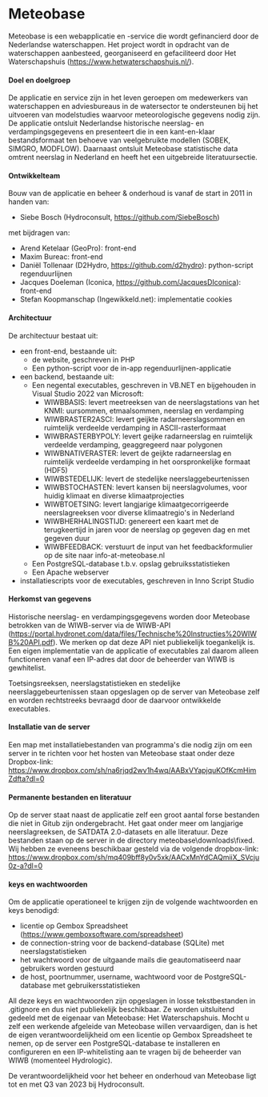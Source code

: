 # Meteobase

Meteobase is een webapplicatie en -service die wordt gefinancierd door de Nederlandse waterschappen. Het project wordt in opdracht van de waterschappen aanbesteed, georganiseerd en gefaciliteerd door Het Waterschapshuis (https://www.hetwaterschapshuis.nl/).

#### Doel en doelgroep ####
De applicatie en service zijn in het leven geroepen om medewerkers van waterschappen en adviesbureaus in de watersector te ondersteunen bij het uitvoeren van modelstudies waarvoor meteorologische gegevens nodig zijn. De applicatie ontsluit Nederlandse historische neerslag- en verdampingsgegevens en presenteert die in een kant-en-klaar bestandsformaat ten behoeve van veelgebruikte modellen (SOBEK, SIMGRO, MODFLOW). Daarnaast ontsluit Meteobase statistische data omtrent neerslag in Nederland en heeft het een uitgebreide literatuursectie.

#### Ontwikkelteam ####
Bouw van de applicatie en beheer & onderhoud is vanaf de start in 2011 in handen van:

* Siebe Bosch (Hydroconsult, https://github.com/SiebeBosch)

met bijdragen van:

* Arend Ketelaar (GeoPro): front-end
* Maxim Bureac: front-end
* Daniël Tollenaar (D2Hydro, https://github.com/d2hydro): python-script regenduurlijnen
* Jacques Doeleman (Iconica, https://github.com/JacquesDIconica): front-end
* Stefan Koopmanschap (Ingewikkeld.net): implementatie cookies

#### Architectuur ####
De architectuur bestaat uit:
* een front-end, bestaande uit:
  * de website, geschreven in PHP
  * Een python-script voor de in-app regenduurlijnen-applicatie
* een backend, bestaande uit:
  * Een negental executables, geschreven in VB.NET en bijgehouden in Visual Studio 2022 van Microsoft:
     * WIWBBASIS: levert meetreeksen van de neerslagstations van het KNMI: uursommen, etmaalsommen, neerslag en verdamping
     * WIWBRASTER2ASCI: levert geijkte radarneerslagsommen en ruimtelijk verdeelde verdamping in ASCII-rasterformaat
     * WIWBRASTERBYPOLY: levert geijke radarneerslag en ruimtelijk verdeelde verdamping, geaggregeerd naar polygonen
     * WIWBNATIVERASTER: levert de geijkte radarneerslag en ruimtelijk verdeelde verdamping in het oorspronkelijke formaat (HDF5)
     * WIWBSTEDELIJK: levert de stedelijke neerslaggebeurtenissen
     * WIWBSTOCHASTEN: levert kansen bij neerslagvolumes, voor huidig klimaat en diverse klimaatprojecties
     * WIWBTOETSING: levert langjarige klimaatgecorrigeerde neerslagreeksen voor diverse klimaatregio's in Nederland
     * WIWBHERHALINGSTIJD: genereert een kaart met de terugkeertijd in jaren voor de neerslag op gegeven dag en met gegeven duur
     * WIWBFEEDBACK: verstuurt de input van het feedbackformulier op de site naar info-at-meteobase.nl
  * Een PostgreSQL-database t.b.v. opslag gebruiksstatistieken
  * Een Apache webserver
* installatiescripts voor de executables, geschreven in Inno Script Studio

#### Herkomst van gegevens ####
Historische neerslag- en verdampingsgegevens worden door Meteobase betrokken van de WIWB-server via de WIWB-API (https://portal.hydronet.com/data/files/Technische%20Instructies%20WIWB%20API.pdf). We merken op dat deze API niet publiekelijk toegankelijk is. Een eigen implementatie van de applicatie of executables zal daarom alleen functioneren vanaf een IP-adres dat door de beheerder van WIWB is gewhitelist.

Toetsingsreeksen, neerslagstatistieken en stedelijke neerslaggebeurtenissen staan opgeslagen op de server van Meteobase zelf en worden rechtstreeks bevraagd door de daarvoor ontwikkelde executables. 

#### Installatie van de server ####
Een map met installatiebestanden van programma's die nodig zijn om een server in te richten voor het hosten van Meteobase staat onder deze Dropbox-link:
https://www.dropbox.com/sh/na6rjqd2wv1h4wq/AABxVYapjquKOfKcmHimZdfta?dl=0

#### Permanente bestanden en literatuur ####
Op de server staat naast de applicatie zelf een groot aantal forse bestanden die niet in Gitub zijn ondergebracht. Het gaat onder meer om langjarige neerslagreeksen, de SATDATA 2.0-datasets en alle literatuur. Deze bestanden staan op de server in de directory meteobase\downloads\fixed\. Wij hebben ze eveneens beschikbaar gesteld via de volgende dropbox-link: https://www.dropbox.com/sh/mq409bff8y0v5xk/AACxMnYdCAQmiiX_SVcju0z-a?dl=0

#### keys en wachtwoorden ####
Om de applicatie operationeel te krijgen zijn de volgende wachtwoorden en keys benodigd:
* licentie op Gembox Spreadsheet (https://www.gemboxsoftware.com/spreadsheet)
* de connection-string voor de backend-database (SQLite) met neerslagstatistieken
* het wachtwoord voor de uitgaande mails die geautomatiseerd naar gebruikers worden gestuurd
* de host, poortnummer, username, wachtwoord voor de PostgreSQL-database met gebruikersstatistieken

All deze keys en wachtwoorden zijn opgeslagen in losse tekstbestanden in .gitignore en dus niet publiekelijk beschikbaar. Ze worden uitsluitend gedeeld met de eigenaar van Meteobase: Het Waterschapshuis. Mocht u zelf een werkende afgeleide van Meteobase willen vervaardigen, dan is het de eigen verantwoordelijkheid om een licentie op Gembox Spreadsheet te nemen, op de server een PostgreSQL-database te installeren en configureren en een IP-whitelisting aan te vragen bij de beheerder van WIWB (momenteel Hydrologic).

De verantwoordelijkheid voor het beheer en onderhoud van Meteobase ligt tot en met Q3 van 2023 bij Hydroconsult.





